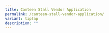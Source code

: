 ```yaml
---
title: Canteen Stall Vendor Application
permalink: /canteen-stall-vendor-application/
variant: tiptap
description: ""
---
```

<p></p>